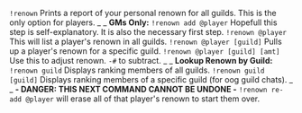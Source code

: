 `!renown` Prints a report of your personal renown for all guilds.  This is the only option for players.
_ _
**GMs Only:**
`!renown add @player`  Hopefull this step is self-explanatory.  It is also the necessary first step.
`!renown @player`  This will list a player's renown in all guilds.
`!renown @player [guild]`  Pulls up a player's renown for a specific guild.
`!renown @player [guild] [amt]`  Use this to adjust renown. `-#` to subtract.
_ _
__Lookup Renown by Guild:__
`!renown guild`  Displays ranking members of all guilds.
`!renown guild [guild]`  Displays ranking members of a specific guild (for oog guild chats).
_ _
**- DANGER: THIS NEXT COMMAND CANNOT BE UNDONE -**
`!renown re-add @player` will erase all of that player's renown to start them over.